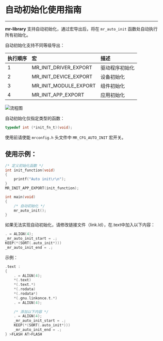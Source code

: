 # 自动初始化使用指南

----------

**mr-library** 支持自动初始化，通过宏导出后，将在 `mr_auto_init` 函数处自动执行所有初始化。

自动初始化支持不同等级导出：

| 执行顺序 | 宏                       | 描述      |
|:-----|:------------------------|:--------|
| 1    | MR_INIT_DRIVER_EXPORT   | 驱动程序初始化 |
| 2    | MR_INIT_DEVICE_EXPORT   | 设备初始化   |
| 3    | MR_INIT_MODULE_EXPORT   | 组件初始化   |
| 4    | MR_INIT_APP_EXPORT      | 应用初始化   |

![流程图](https://gitee.com/MacRsh/mr-library/raw/develop/document/resource/auto_init_process.jpg)

自动初始化仅指定类型的函数：

```c
typedef int (*init_fn_t)(void);
```

使用前请使能 `mrconfig.h` 头文件中 `MR_CFG_AUTO_INIT` 宏开关。

## 使用示例：

```c
/* 定义初始化函数 */
int init_function(void)
{
    printf("Auto init\r\n");
}
MR_INIT_APP_EXPORT(init_function);

int main(void)
{
    /* 自动初始化 */
    mr_auto_init();
}
```

如果无法实现自动初始化，请修改链接文件（link.ld），在.text中加入以下内容：

```c
. = ALIGN(4);
_mr_auto_init_start = .;
KEEP(*(SORT(.auto_init*)))
_mr_auto_init_end = .;
```

示例：

```c
.text :
{
    . = ALIGN(4);
    *(.text)
    *(.text.*)
    *(.rodata)
    *(.rodata*)
    *(.gnu.linkonce.t.*)
    . = ALIGN(4);
    
    /* 添加以下内容 */
    . = ALIGN(4);
    _mr_auto_init_start = .;
    KEEP(*(SORT(.auto_init*)))
    _mr_auto_init_end = .;
} >FLASH AT>FLASH 
```